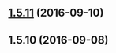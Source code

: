 <a name="1.5.11"></a>
## [1.5.11](https://github.com/iuap-design/kero-adapter/compare/v1.5.10...v1.5.11) (2016-09-10)



<a name="1.5.10"></a>
## 1.5.10 (2016-09-08)




